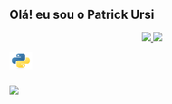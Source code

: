 ## Olá! eu sou o Patrick Ursi 

<div align="center">
  <a href="https://github.com/PatrickUrsi">
  <img height="165em" src="https://github-readme-stats.vercel.app/api?username=PatrickUrsi&show_icons=true&theme=tokyonight&include_all_commits=true&count_private=true"/>
  <img height="165em" src="https://github-readme-stats.vercel.app/api/top-langs/?username=PatrickUrsi&layout=compact&langs_count=7&theme=tokyonight"/>
</div>
<div style="display: inline_block"><br>
    <img align="center" alt="Rafa-Python" height="30" width="40" src="https://raw.githubusercontent.com/devicons/devicon/master/icons/python/python-original.svg">
</div>
  
  ##
 
</div>
    <a href="https://www.linkedin.com/in/patrickursi/" target="_blank"><img src="https://img.shields.io/badge/-LinkedIn-%230077B5?style=for-the-badge&logo=linkedin&logoColor=white" target="_blank"></a> 
</div>

  ##
